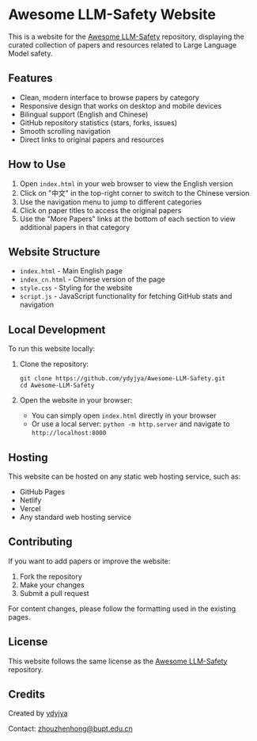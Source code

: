 # Awesome LLM-Safety Website

This is a website for the [Awesome LLM-Safety](https://github.com/ydyjya/Awesome-LLM-Safety) repository, displaying the curated collection of papers and resources related to Large Language Model safety.

## Features

- Clean, modern interface to browse papers by category
- Responsive design that works on desktop and mobile devices
- Bilingual support (English and Chinese)
- GitHub repository statistics (stars, forks, issues)
- Smooth scrolling navigation
- Direct links to original papers and resources

## How to Use

1. Open `index.html` in your web browser to view the English version
2. Click on "中文" in the top-right corner to switch to the Chinese version
3. Use the navigation menu to jump to different categories
4. Click on paper titles to access the original papers
5. Use the "More Papers" links at the bottom of each section to view additional papers in that category

## Website Structure

- `index.html` - Main English page
- `index_cn.html` - Chinese version of the page
- `style.css` - Styling for the website
- `script.js` - JavaScript functionality for fetching GitHub stats and navigation

## Local Development

To run this website locally:

1. Clone the repository:
   ```
   git clone https://github.com/ydyjya/Awesome-LLM-Safety.git
   cd Awesome-LLM-Safety
   ```

2. Open the website in your browser:
   - You can simply open `index.html` directly in your browser
   - Or use a local server: `python -m http.server` and navigate to `http://localhost:8000`

## Hosting

This website can be hosted on any static web hosting service, such as:
- GitHub Pages
- Netlify
- Vercel
- Any standard web hosting service

## Contributing

If you want to add papers or improve the website:

1. Fork the repository
2. Make your changes
3. Submit a pull request

For content changes, please follow the formatting used in the existing pages.

## License

This website follows the same license as the [Awesome LLM-Safety](https://github.com/ydyjya/Awesome-LLM-Safety) repository.

## Credits

Created by [ydyjya](https://github.com/ydyjya)

Contact: zhouzhenhong@bupt.edu.cn 